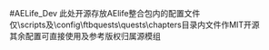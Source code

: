 #AELife_Dev
此处开源存放AElife整合包内的配置文件  
仅\scripts及\config\ftbquests\quests\chapters目录内文件作MIT开源  
其余配置可直接使用及参考版权归属源模组